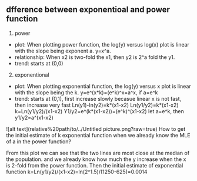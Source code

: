 ## dfference between exponentioal and power function
1. power
- plot: When plotting power function, the log(y) versus log(x) plot is linear with the slope being exponent a. y=x^a.  
- relationship: When x2 is two-fold the x1, then y2 is 2^a fold the y1.  
- trend: starts at (0,0)
2. exponentional 
- plot: When plotting exponential function, the log(y) versus x plot is linear with the slope being the k. y=e^(x*k)=(e^k)^x=a^x, if a=e^k
- trend: starts at (0,1), first increase slowly becasue linear x is not fast, then increase very fast
Ln(y1)-ln(y2)=k*(x1-x2)
Ln(y1/y2)=k*(x1-x2)
k=Ln(y1/y2)/(x1-x2)
Y1/y2=e^(k*(x1-x2))=(e^k)^(x1-x2) let a=e^k, then y1/y2=a^(x1-x2)

![alt text](relative%20path/to/../Untitled picture.png?raw=true)
How to get the initial estimate of k exponential function when we already know the MLE of a in the power function?





From this plot we can see that the two lines are most close at the median of the population. and we already know how much the y increase when the x is 2-fold from the power function.
Then the initial estimate of exponential function k=Ln(y1/y2)/(x1-x2)=ln(2^1.5)/(1250-625)=0.0014


